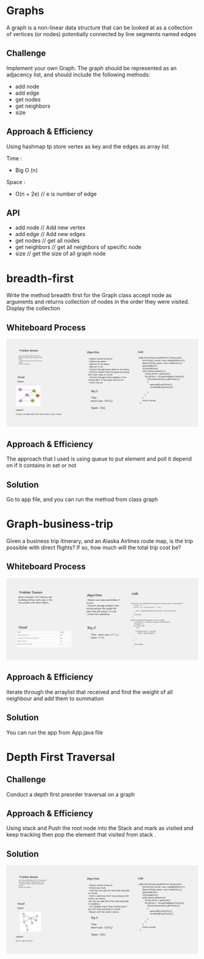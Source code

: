# Graphs
A graph is a non-linear data structure that can be looked at as a collection of vertices (or nodes) potentially connected by line segments named edges

## Challenge
Implement your own Graph. The graph should be represented as an adjacency list, and should include the following methods:

- add node
- add edge
- get nodes
- get neighbors
- size

## Approach & Efficiency
Using hashmap tp store vertex as key and the edges as array list 

Time : 
- Big O (n)

Space : 
- O(n + 2e) // e is number of edge 


## API

- add node  // Add new vertex 
- add edge // Add new edges 
- get nodes // get all nodes
- get neighbors // get all neighbors of specific node
- size  // get the size of all graph node


# breadth-first
Write the method breadth first for the Graph class accept node as arguments and returns collection of nodes in the order they were visited. Display the collection
## Whiteboard Process
![breadth-first](./bf.png)

## Approach & Efficiency
The approach that I used is using queue to put element and poll it depend on if it contains in set or not

## Solution
Go to app file, and you can run the method from class graph



# Graph-business-trip
Given a business trip itinerary, and an Alaska Airlines route map, is the trip possible with direct flights? If so, how much will the total trip cost be?

## Whiteboard Process
![](./graph-business-trip.png)

## Approach & Efficiency
Iterate through the arraylist that received and find the weight of all neighbour and add them to summation 

## Solution
You can run the app from App.java file 


# Depth First Traversal

## Challenge
Conduct a depth first preorder traversal on a graph

## Approach & Efficiency
Using stack and Push the root node into the Stack and mark as visited and keep tracking then pop the element that visited from stack .

## Solution
![](./DFT.png)


